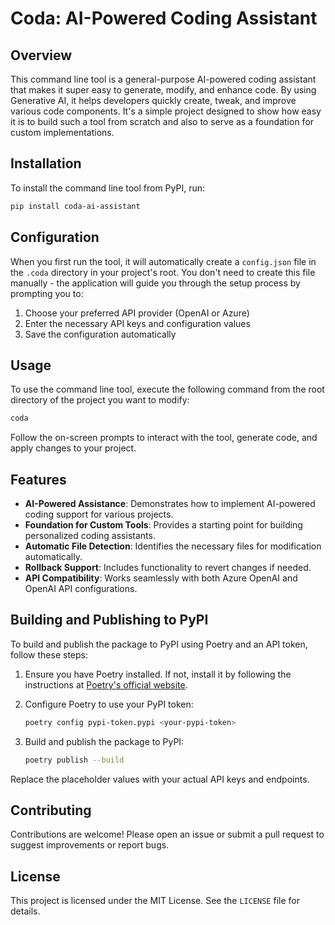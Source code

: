 # Coda: AI-Powered Coding Assistant

## Overview

This command line tool is a general-purpose AI-powered coding assistant that makes it super easy to generate, modify, and enhance code. By using Generative AI, it helps developers quickly create, tweak, and improve various code components. It's a simple project designed to show how easy it is to build such a tool from scratch and also to serve as a foundation for custom implementations.

## Installation

To install the command line tool from PyPI, run:

```bash
pip install coda-ai-assistant
```

## Configuration

When you first run the tool, it will automatically create a `config.json` file in the `.coda` directory in your project's root. You don't need to create this file manually - the application will guide you through the setup process by prompting you to:

1. Choose your preferred API provider (OpenAI or Azure)
2. Enter the necessary API keys and configuration values
3. Save the configuration automatically

## Usage

To use the command line tool, execute the following command from the root directory of the project you want to modify:

```bash
coda
```

Follow the on-screen prompts to interact with the tool, generate code, and apply changes to your project.

## Features

- **AI-Powered Assistance**: Demonstrates how to implement AI-powered coding support for various projects.
- **Foundation for Custom Tools**: Provides a starting point for building personalized coding assistants.
- **Automatic File Detection**: Identifies the necessary files for modification automatically.
- **Rollback Support**: Includes functionality to revert changes if needed.
- **API Compatibility**: Works seamlessly with both Azure OpenAI and OpenAI API configurations.

## Building and Publishing to PyPI

To build and publish the package to PyPI using Poetry and an API token, follow these steps:

1. Ensure you have Poetry installed. If not, install it by following the instructions at [Poetry's official website](https://python-poetry.org/docs/#installation).

2. Configure Poetry to use your PyPI token:
    ```bash
    poetry config pypi-token.pypi <your-pypi-token>
    ```

3. Build and publish the package to PyPI:
    ```bash
    poetry publish --build
    ```

Replace the placeholder values with your actual API keys and endpoints.

## Contributing

Contributions are welcome! Please open an issue or submit a pull request to suggest improvements or report bugs.

## License

This project is licensed under the MIT License. See the `LICENSE` file for details.

